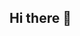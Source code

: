 ## Hi there 👋

<!--
**MFatajo/MFatajo** is a ✨ _special_ ✨ repository because its `README.md` (this file) appears on your GitHub profile.

Here are some ideas to get you started:

- 🔭 I’m currently working on ...
- 🌱 I’m currently learning ... Information Technology At Wake Tech
- 👯 I’m looking to collaborate on ...
- 📫 How to reach me: ... msfatajo@my.waketech.edu
- 😄 Pronouns: ... he/him
- ⚡ Fun fact: ... 
-->
